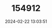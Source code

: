 ---
title: "154912"
category: "Apogon fleurieu"
draft: false
date: 2024-02-22 13:03:51
languages:
  English: ["Bullseye Cardinalfish", "Cardinalfish", "Gold Cardinalfish", "Ring-tail Cardinalfish", "Ringtailed cardinalfish", "Flower Cardinalfish"]
  Undetermined: ["Dangat"]
---